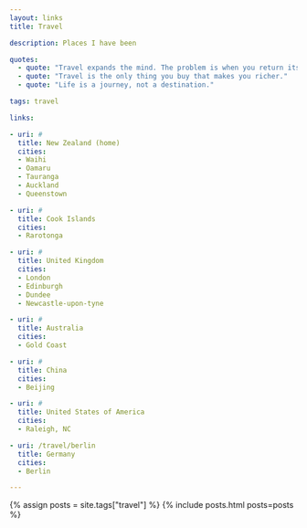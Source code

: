 ```yaml
---
layout: links
title: Travel

description: Places I have been

quotes:
  - quote: "Travel expands the mind. The problem is when you return its hard to put your mind back in its box."
  - quote: "Travel is the only thing you buy that makes you richer."
  - quote: "Life is a journey, not a destination."

tags: travel

links:

- uri: #
  title: New Zealand (home)
  cities:
  - Waihi
  - Oamaru
  - Tauranga
  - Auckland
  - Queenstown

- uri: #
  title: Cook Islands
  cities:
  - Rarotonga

- uri: #
  title: United Kingdom
  cities:
  - London
  - Edinburgh
  - Dundee
  - Newcastle-upon-tyne

- uri: #
  title: Australia
  cities:
  - Gold Coast

- uri: #
  title: China
  cities:
  - Beijing

- uri: #
  title: United States of America
  cities:
  - Raleigh, NC

- uri: /travel/berlin
  title: Germany
  cities:
  - Berlin

---
```


{% assign posts = site.tags["travel"] %}
{% include posts.html posts=posts %}
